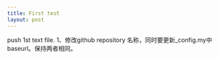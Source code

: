 ```yaml
---
title: First test
layout: post
---
```

push 1st text file.
1、修改github repository 名称，同时要更新_config.my中baseurl。保持两者相同。